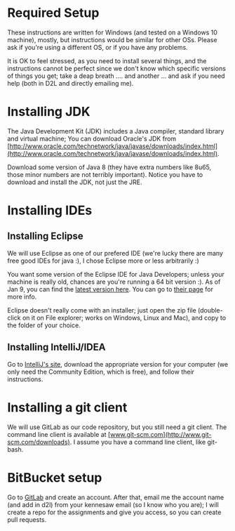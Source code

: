 Required Setup
===

These instructions are written for Windows (and tested on a Windows 10 machine), mostly, but instructions would be similar for other OSs. Please ask if you're using a different OS, or if you have any problems.

It is OK to feel stressed, as you need to install several things, and the instructions cannot be perfect since we don't know which specific versions of things you get; take a deap breath .... and another ... and ask if you need help (both in D2L and directly emailing me). 

# Installing JDK

The Java Development Kit (JDK) includes a Java compiler, standard library and virtual machine; You can download Oracle's JDK from [http://www.oracle.com/technetwork/java/javase/downloads/index.html](http://www.oracle.com/technetwork/java/javase/downloads/index.html).

Download some version of Java 8 (they have extra numbers like 8u65, those minor numbers are not terribly important). Notice you have to download and install the JDK, not just the JRE.

# Installing IDEs
## Installing Eclipse

We will use Eclipse as one of our prefered IDE (we're lucky there are many free good IDEs for java :), I chose Eclipse more or less arbitrarily :)

You want some version of the Eclipse IDE for Java Developers; unless your machine is really old, chances are you're running a 64 bit version :). As of Jan 9, you can find the [latest version here](http://www.eclipse.org/downloads/download.php?file=/technology/epp/downloads/release/mars/1/eclipse-java-mars-1-win32-x86_64.zip). You can go to [their page](http://www.eclipse.org/downloads/packages/eclipse-ide-java-developers/mars1) for more info.

Eclipse doesn't really come with an installer; just open the zip file (double-click on it on File explorer; works on Windows, Linux and Mac), and copy to the folder of your choice. 

## Installing IntelliJ/IDEA

Go to [IntelliJ's site](https://www.jetbrains.com/idea/), download the appropriate version for your computer (we only need the Community Edition, which is free), and follow their instructions.

# Installing a git client

We will use GitLab as our code repository, but you still need a git client. The command line client is available at [www.git-scm.com](http://www.git-scm.com/downloads). I assume you have a command line client, like git-bash.

# BitBucket setup

Go to [GitLab](https://gitlab.com/) and create an account. After that, email me the account name (and add in d2l) from your kennesaw email (so I know who you are); I will create a repo for the assignments and give you access, so you can create pull requests.

